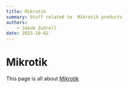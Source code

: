 ```yaml
---
title: Mikrotik
summary: Stuff related to  Mikrotik products
authors:
    - Jakob Zudrell
date: 2023-10-02
---
```

# Mikrotik

This page is all about [Mikrotik](https://mikrotik.com/)